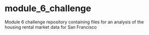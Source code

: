 # module_6_challenge
Module 6 challenge repository containing files for an analysis of the housing rental market data for San Francisco

